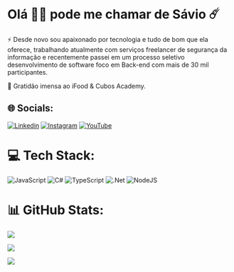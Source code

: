 # Olá 👋🏻 pode me chamar de Sávio ☄️

⚡ Desde novo sou apaixonado por tecnologia e tudo de bom que ela oferece, trabalhando atualmente com serviços freelancer de segurança da informação e recentemente passei em um processo seletivo desenvolvimento de software foco em Back-end com mais de 30 mil participantes. 

🚀 Gratidão imensa ao iFood & Cubos Academy. 

## 🌐 Socials:
[![Linkedin](https://img.shields.io/badge/LinkedIn-0077B5?&logo=linkedin&logoColor=white)](https://www.linkedin.com/in/s%C3%A1vio-rezende-954b96234/) 
[![Instagram](https://img.shields.io/badge/Instagram-%23E4405F.svg?logo=Instagram&logoColor=white)](https://instagram.com/sssvio) [![YouTube](https://img.shields.io/badge/YouTube-%23FF0000.svg?logo=YouTube&logoColor=white)](https://youtube.com/@@dev_savio) 


# 💻 Tech Stack:
![JavaScript](https://img.shields.io/badge/javascript-%23323330.svg?style=flat&logo=javascript&logoColor=%23F7DF1E) ![C#](https://img.shields.io/badge/c%23-%23239120.svg?style=flat&logo=c-sharp&logoColor=white) ![TypeScript](https://img.shields.io/badge/typescript-%23007ACC.svg?style=flat&logo=typescript&logoColor=white) ![.Net](https://img.shields.io/badge/.NET-5C2D91?style=flat&logo=.net&logoColor=white) ![NodeJS](https://img.shields.io/badge/node.js-6DA55F?style=flat&logo=node.js&logoColor=white)

# 📊 GitHub Stats:
![](https://github-readme-stats.vercel.app/api?username=ssssvio&theme=dark&hide_border=false&include_all_commits=true&count_private=true)<br/>

![](https://github-readme-stats.vercel.app/api/top-langs/?username=ssssvio&theme=dark&hide_border=false&include_all_commits=true&count_private=true&layout=compact)

[![](https://visitcount.itsvg.in/api?id=ssssvio&icon=5&color=12)](https://visitcount.itsvg.in)

